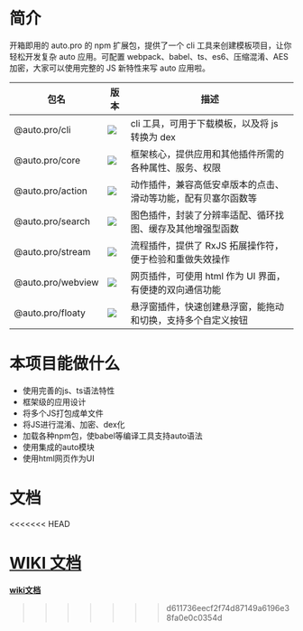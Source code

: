 # 简介

开箱即用的 auto.pro 的 npm 扩展包，提供了一个 cli 工具来创建模板项目，让你轻松开发复杂 auto 应用。可配置 webpack、babel、ts、es6、压缩混淆、AES 加密，大家可以使用完整的 JS 新特性来写 auto 应用啦。

| 包名              | 版本                                                    | 描述                                                           |
| ----------------- | ------------------------------------------------------- | -------------------------------------------------------------- |
| @auto.pro/cli     | ![](https://img.shields.io/npm/v/@auto.pro/cli.svg)     | cli 工具，可用于下载模板，以及将 js 转换为 dex                 |
| @auto.pro/core    | ![](https://img.shields.io/npm/v/@auto.pro/core.svg)    | 框架核心，提供应用和其他插件所需的各种属性、服务、权限         |
| @auto.pro/action  | ![](https://img.shields.io/npm/v/@auto.pro/action.svg)  | 动作插件，兼容高低安卓版本的点击、滑动等功能，配有贝塞尔函数等 |
| @auto.pro/search  | ![](https://img.shields.io/npm/v/@auto.pro/search.svg)  | 图色插件，封装了分辨率适配、循环找图、缓存及其他增强型函数     |
| @auto.pro/stream  | ![](https://img.shields.io/npm/v/@auto.pro/stream.svg)  | 流程插件，提供了 RxJS 拓展操作符，便于检验和重做失效操作       |
| @auto.pro/webview | ![](https://img.shields.io/npm/v/@auto.pro/webview.svg) | 网页插件，可使用 html 作为 UI 界面，有便捷的双向通信功能       |
| @auto.pro/floaty  | ![](https://img.shields.io/npm/v/@auto.pro/floaty.svg)  | 悬浮窗插件，快速创建悬浮窗，能拖动和切换，支持多个自定义按钮   |

# 本项目能做什么
- 使用完善的js、ts语法特性
- 框架级的应用设计
- 将多个JS打包成单文件
- 将JS进行混淆、加密、dex化
- 加载各种npm包，使babel等编译工具支持auto语法
- 使用集成的auto模块
- 使用html网页作为UI

# 文档
<<<<<<< HEAD

**[WIKI 文档](https://github.com/molysama/auto.pro/wiki)**
=======
**[wiki文档](https://github.com/molysama/auto.pro/wiki)**
>>>>>>> d611736eecf2f74d87149a6196e38fa0e0c0354d
